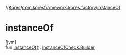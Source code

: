//[Kores](../../index.md)/[com.koresframework.kores.factory](index.md)/[instanceOf](instance-of.md)

# instanceOf

[jvm]\
fun [instanceOf](instance-of.md)(): [InstanceOfCheck.Builder](../com.koresframework.kores.base/-instance-of-check/-builder/index.md)
